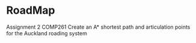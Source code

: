 # RoadMap
Assignment 2 COMP261
Create an A* shortest path and articulation points for the Auckland roading system
